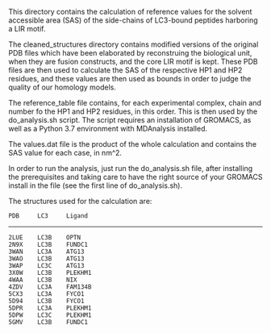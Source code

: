 This directory contains the calculation of reference values for the solvent
accessible area (SAS) of the side-chains of LC3-bound peptides harboring a LIR
motif. 

The cleaned_structures directory contains modified versions of the original PDB
files which have been elaborated by reconstruing the biological unit, when they
are fusion constructs, and the core LIR motif is kept. These PDB files are then
used to calculate the SAS of the respective HP1 and HP2 residues, and these
values are then used as bounds in order to judge the quality of our homology
models.

The reference_table file contains, for each experimental complex, chain and
number fo the HP1 and HP2 residues, in this order. This is then used by the
do_analysis.sh script. The script requires an installation of GROMACS, as well
as a Python 3.7 environment with MDAnalysis installed.

The values.dat file is the product of the whole calculation and contains the SAS
value for each case, in nm^2.

In order to run the analysis, just run the do_analysis.sh file, after installing
the prerequisites and taking care to have the right source of your GROMACS
install in the file (see the first line of do_analysis.sh).

The structures used for the calculation are:

	PDB		LC3 	Ligand
   ---------------------------
	2LUE	LC3B 	OPTN
	2N9X	LC3B 	FUNDC1
	3WAN	LC3A	ATG13
	3WAO	LC3B	ATG13
	3WAP	LC3C	ATG13
	3X0W	LC3B	PLEKHM1
	4WAA	LC3B	NIX
	4ZDV	LC3A	FAM134B
	5CX3	LC3A	FYCO1
	5D94	LC3B	FYCO1
	5DPR	LC3A	PLEKHM1
	5DPW	LC3C	PLEKHM1
	5GMV	LC3B 	FUNDC1
